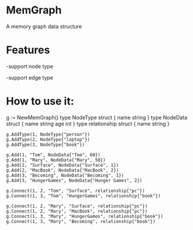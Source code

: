# MemGraph
A memory graph data structure

# Features
-support node type

-support edge type
 


# How to use it:

g := NewMemGraph()
	type NodeType struct {
		name string
	}
	type NodeData struct {
		name string
		age  int
	}
	type relationship struct {
		name string
	}

	g.AddType(1, NodeType{"person"})
	g.AddType(2, NodeType{"laptop"})
	g.AddType(3, NodeType{"book"})

	g.Add(1, "Tom", NodeData{"Tom", 60})
	g.Add(1, "Mary", NodeData{"Mary", 50})
	g.Add(2, "Surface", NodeData{"Surface", 1})
	g.Add(2, "MacBook", NodeData{"MacBook", 2})
	g.Add(3, "Becoming", NodeData{"Becoming", 1})
	g.Add(3, "HungerGames", NodeData{"Hunger Games", 2})

	g.Connect(1, 2, "Tom", "Surface", relationship{"pc"})
	g.Connect(1, 3, "Tom", "HungerGames", relationship{"book"})

	g.Connect(1, 2, "Mary", "Surface", relationship{"pc"})
	g.Connect(1, 2, "Mary", "MacBook", relationship{"pc"})
	g.Connect(1, 3, "Mary", "HungerGames", relationship{"book"})
	g.Connect(1, 3, "Mary", "Becoming", relationship{"book"})
